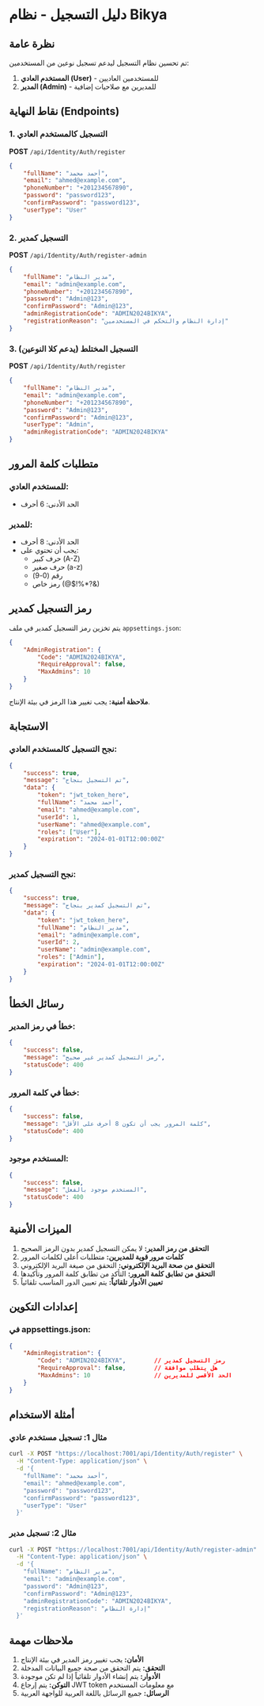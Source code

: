# دليل التسجيل - نظام Bikya

## نظرة عامة

تم تحسين نظام التسجيل ليدعم تسجيل نوعين من المستخدمين:
1. **المستخدم العادي (User)** - للمستخدمين العاديين
2. **المدير (Admin)** - للمديرين مع صلاحيات إضافية

## نقاط النهاية (Endpoints)

### 1. التسجيل كالمستخدم العادي

**POST** `/api/Identity/Auth/register`

```json
{
    "fullName": "أحمد محمد",
    "email": "ahmed@example.com",
    "phoneNumber": "+201234567890",
    "password": "password123",
    "confirmPassword": "password123",
    "userType": "User"
}
```

### 2. التسجيل كمدير

**POST** `/api/Identity/Auth/register-admin`

```json
{
    "fullName": "مدير النظام",
    "email": "admin@example.com",
    "phoneNumber": "+201234567890",
    "password": "Admin@123",
    "confirmPassword": "Admin@123",
    "adminRegistrationCode": "ADMIN2024BIKYA",
    "registrationReason": "إدارة النظام والتحكم في المستخدمين"
}
```

### 3. التسجيل المختلط (يدعم كلا النوعين)

**POST** `/api/Identity/Auth/register`

```json
{
    "fullName": "مدير النظام",
    "email": "admin@example.com",
    "phoneNumber": "+201234567890",
    "password": "Admin@123",
    "confirmPassword": "Admin@123",
    "userType": "Admin",
    "adminRegistrationCode": "ADMIN2024BIKYA"
}
```

## متطلبات كلمة المرور

### للمستخدم العادي:
- الحد الأدنى: 6 أحرف

### للمدير:
- الحد الأدنى: 8 أحرف
- يجب أن تحتوي على:
  - حرف كبير (A-Z)
  - حرف صغير (a-z)
  - رقم (0-9)
  - رمز خاص (@$!%*?&)

## رمز التسجيل كمدير

يتم تخزين رمز التسجيل كمدير في ملف `appsettings.json`:

```json
{
    "AdminRegistration": {
        "Code": "ADMIN2024BIKYA",
        "RequireApproval": false,
        "MaxAdmins": 10
    }
}
```

**ملاحظة أمنية:** يجب تغيير هذا الرمز في بيئة الإنتاج.

## الاستجابة

### نجح التسجيل كالمستخدم العادي:
```json
{
    "success": true,
    "message": "تم التسجيل بنجاح",
    "data": {
        "token": "jwt_token_here",
        "fullName": "أحمد محمد",
        "email": "ahmed@example.com",
        "userId": 1,
        "userName": "ahmed@example.com",
        "roles": ["User"],
        "expiration": "2024-01-01T12:00:00Z"
    }
}
```

### نجح التسجيل كمدير:
```json
{
    "success": true,
    "message": "تم التسجيل كمدير بنجاح",
    "data": {
        "token": "jwt_token_here",
        "fullName": "مدير النظام",
        "email": "admin@example.com",
        "userId": 2,
        "userName": "admin@example.com",
        "roles": ["Admin"],
        "expiration": "2024-01-01T12:00:00Z"
    }
}
```

## رسائل الخطأ

### خطأ في رمز المدير:
```json
{
    "success": false,
    "message": "رمز التسجيل كمدير غير صحيح",
    "statusCode": 400
}
```

### خطأ في كلمة المرور:
```json
{
    "success": false,
    "message": "كلمة المرور يجب أن تكون 8 أحرف على الأقل",
    "statusCode": 400
}
```

### المستخدم موجود:
```json
{
    "success": false,
    "message": "المستخدم موجود بالفعل",
    "statusCode": 400
}
```

## الميزات الأمنية

1. **التحقق من رمز المدير:** لا يمكن التسجيل كمدير بدون الرمز الصحيح
2. **كلمات مرور قوية للمديرين:** متطلبات أعلى لكلمات المرور
3. **التحقق من صحة البريد الإلكتروني:** التحقق من صيغة البريد الإلكتروني
4. **التحقق من تطابق كلمة المرور:** التأكد من تطابق كلمة المرور وتأكيدها
5. **تعيين الأدوار تلقائياً:** يتم تعيين الدور المناسب تلقائياً

## إعدادات التكوين

### في appsettings.json:
```json
{
    "AdminRegistration": {
        "Code": "ADMIN2024BIKYA",        // رمز التسجيل كمدير
        "RequireApproval": false,        // هل يتطلب موافقة
        "MaxAdmins": 10                  // الحد الأقصى للمديرين
    }
}
```

## أمثلة الاستخدام

### مثال 1: تسجيل مستخدم عادي
```bash
curl -X POST "https://localhost:7001/api/Identity/Auth/register" \
  -H "Content-Type: application/json" \
  -d '{
    "fullName": "أحمد محمد",
    "email": "ahmed@example.com",
    "password": "password123",
    "confirmPassword": "password123",
    "userType": "User"
  }'
```

### مثال 2: تسجيل مدير
```bash
curl -X POST "https://localhost:7001/api/Identity/Auth/register-admin" \
  -H "Content-Type: application/json" \
  -d '{
    "fullName": "مدير النظام",
    "email": "admin@example.com",
    "password": "Admin@123",
    "confirmPassword": "Admin@123",
    "adminRegistrationCode": "ADMIN2024BIKYA",
    "registrationReason": "إدارة النظام"
  }'
```

## ملاحظات مهمة

1. **الأمان:** يجب تغيير رمز المدير في بيئة الإنتاج
2. **التحقق:** يتم التحقق من صحة جميع البيانات المدخلة
3. **الأدوار:** يتم إنشاء الأدوار تلقائياً إذا لم تكن موجودة
4. **التوكن:** يتم إرجاع JWT token مع معلومات المستخدم
5. **الرسائل:** جميع الرسائل باللغة العربية للواجهة العربية 
